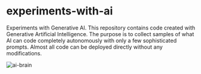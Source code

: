 # experiments-with-ai
Experiments with Generative AI. This repository contains code created with Generative Artificial Intelligence. The purpose is to collect samples of what AI can code completely autonomously with only a few sophisticated prompts. Almost all code can be deployed directly without any modifications. 

![ai-brain](https://github.com/user-attachments/assets/167a5904-6f14-43ec-99f4-e9b93d71393f)
